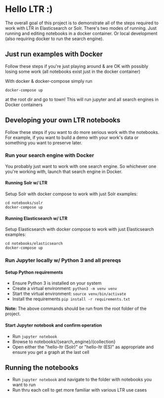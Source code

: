 # Hello LTR :)

The overall goal of this project is to demonstrate all of the steps required to work with LTR in Elasticsearch or Solr. There's two modes of running. Just running and editing notebooks in a docker container. Or local development (also requiring docker to run the search engine).

## Just run examples with Docker

Follow these steps if you're just playing around & are OK with possibly losing some work (all notebooks exist just in the docker container)

With docker & docker-compose simply run

```
docker-compose up
```

at the root dir and go to town! This will run jupyter and all search engines in Docker containers

## Developing your own LTR notebooks

Follow these steps if you want to do more serious work with the notebooks. For example, if you want to build a demo with your work's data or something you want to preserve later.

### Run your search engine with Docker

You probably just want to work with one search engine. So whichever one you're working with, launch that search engine in Docker.

#### Running Solr w/ LTR

Setup Solr with docker compose to work with just Solr examples:

```
cd notebooks/solr
docker-compose up
```

#### Running Elasticsearch w/ LTR

Setup Elasticsearch with docker compose to work with just Elasticsearch examples:

```
cd notebooks/elasticsearch
docker-compose up
```

### Run Jupyter locally w/ Python 3 and all prereqs

#### Setup Python requirements

- Ensure Python 3 is installed on your system
- Create a virtual environment: `python3 -m venv venv`
- Start the virtual environment: `source venv/bin/activate`
- Install the requirements `pip install -r requirements.txt`

__Note:__ The above commands should be run from the root folder of the project.

#### Start Jupyter notebook and confirm operation

- Run `jupyter notebook`
- Browse to notebooks/{search\_engine}/{collection} 
- Open either the "hello-ltr (Solr)" or "hello-ltr (ES)" as appropriate and ensure you get a graph at the last cell


## Running the notebooks

- Run `jupyter notebook` and navigate to the folder with notebooks you want to run
- Run thru each cell to get more familiar with various LTR use cases
